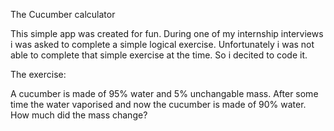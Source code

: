 The Cucumber calculator

This simple app was created for fun.
During one of my internship interviews i was asked to complete a simple logical exercise.
Unfortunately i was not able to complete that simple exercise at the time.
So i decited to code it.


The exercise:

A cucumber is made of 95% water and 5% unchangable mass.
After some time the water vaporised and now the cucumber is made of 90% water.
How much did the mass change?